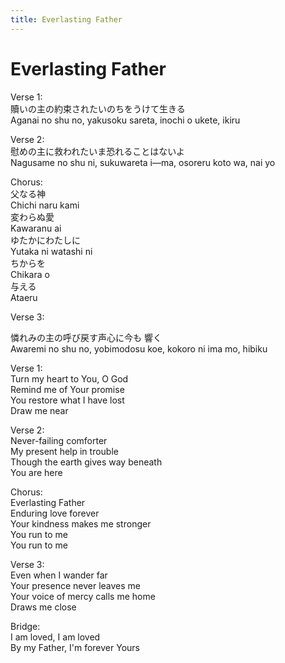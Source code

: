 ```yaml
---
title: Everlasting Father
---
```

# Everlasting Father  
  
Verse 1:  
贖いの主の約束されたいのちをうけて生きる  
Aganai no shu no, yakusoku sareta, inochi o ukete, ikiru  
  
Verse 2:  
慰めの主に救われたいま恐れることはないよ  
Nagusame no shu ni, sukuwareta i—ma, osoreru koto wa, nai yo  
  
Chorus:  
父なる神  
Chichi naru kami  
変わらぬ愛  
Kawaranu ai  
ゆたかにわたしに  
Yutaka ni watashi ni  
ちからを  
Chikara o  
与える  
Ataeru  
  
Verse 3:  
  
憐れみの主の呼び戻す声心に今も 響く  
Awaremi no shu no, yobimodosu koe, kokoro ni ima mo, hibiku  
  
Verse 1:  
Turn my heart to You, O God  
Remind me of Your promise  
You restore what I have lost  
Draw me near  
  
Verse 2:  
Never-failing comforter  
My present help in trouble  
Though the earth gives way beneath  
You are here  
  
Chorus:  
Everlasting Father  
Enduring love forever  
Your kindness makes me stronger  
You run to me  
You run to me  
  
Verse 3:  
Even when I wander far  
Your presence never leaves me  
Your voice of mercy calls me home  
Draws me close  
  
Bridge:  
I am loved, I am loved  
By my Father, I'm forever Yours  
  
